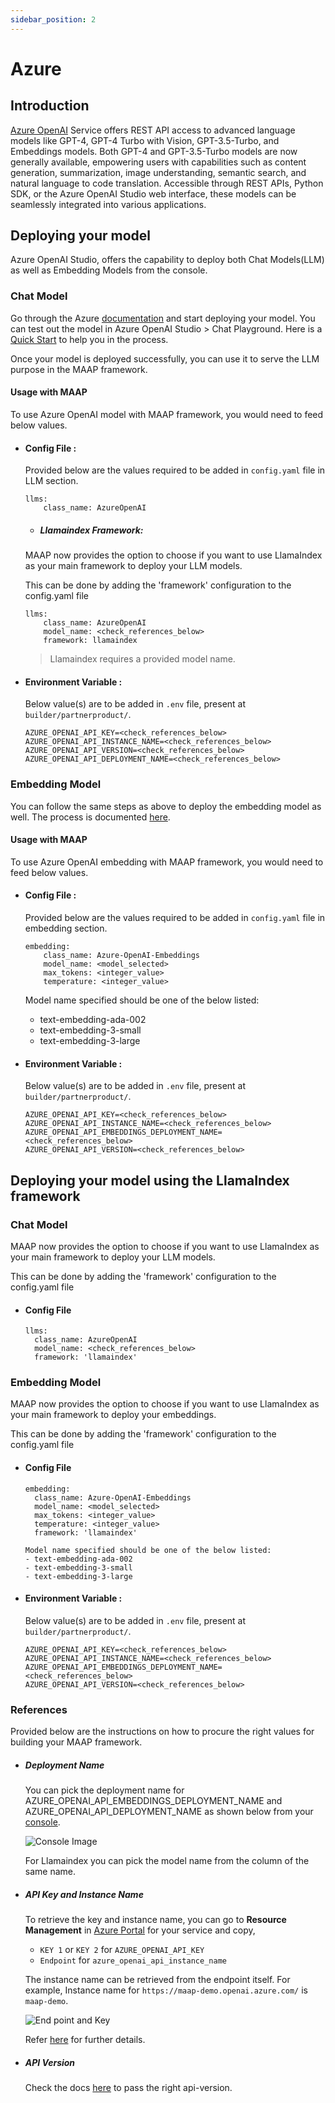```yaml
---
sidebar_position: 2
---
```


# Azure

## Introduction

[Azure OpenAI](https://azure.microsoft.com/en-in/products/ai-services/openai-service) Service offers REST API access to advanced language models like GPT-4, GPT-4 Turbo with Vision, GPT-3.5-Turbo, and Embeddings models. Both GPT-4 and GPT-3.5-Turbo models are now generally available, empowering users with capabilities such as content generation, summarization, image understanding, semantic search, and natural language to code translation. Accessible through REST APIs, Python SDK, or the Azure OpenAI Studio web interface, these models can be seamlessly integrated into various applications.


## Deploying your model

Azure OpenAI Studio, offers the capability to deploy both Chat Models(LLM) as well as Embedding Models from the console.


### Chat Model 

Go through the Azure [documentation](https://learn.microsoft.com/en-us/azure/ai-services/openai/how-to/create-resource?pivots=web-portal) and start deploying your model. You can test out the model in Azure OpenAI Studio > Chat Playground. Here is a [Quick Start](https://learn.microsoft.com/en-us/azure/ai-services/openai/chatgpt-quickstart) to help you in the process.

Once your model is deployed successfully, you can use it to serve the LLM purpose in the MAAP framework.

#### Usage with MAAP
To use Azure OpenAI model with MAAP framework, you would need to feed below values.

- #### Config File :
  Provided below are the values required to be added in `config.yaml` file in LLM section.
  ```
  llms:
      class_name: AzureOpenAI
  ```
  
  - ##### Llamaindex Framework:

  MAAP now provides the option to choose if you want to use LlamaIndex as your main framework to deploy your LLM models.

  This can be done by adding the 'framework' configuration to the config.yaml file

  ```
  llms:
      class_name: AzureOpenAI
      model_name: <check_references_below>
      framework: llamaindex
  ```
  
  > Llamaindex requires a provided model name.

- #### Environment Variable :
  Below value(s) are to be added in `.env` file, present at `builder/partnerproduct/`.

  ```
  AZURE_OPENAI_API_KEY=<check_references_below>
  AZURE_OPENAI_API_INSTANCE_NAME=<check_references_below>
  AZURE_OPENAI_API_VERSION=<check_references_below>
  AZURE_OPENAI_API_DEPLOYMENT_NAME=<check_references_below>
  ```


### Embedding Model

You can follow the same steps as above to deploy the embedding model as well. The process is documented [here](https://learn.microsoft.com/en-us/azure/ai-services/openai/how-to/create-resource).



#### Usage with MAAP
To use Azure OpenAI embedding with MAAP framework, you would need to feed below values.


- #### Config File :
  Provided below are the values required to be added in `config.yaml` file in embedding section.
  ```
  embedding:
      class_name: Azure-OpenAI-Embeddings
      model_name: <model_selected>
      max_tokens: <integer_value>
      temperature: <integer_value>
  ```


    Model name specified should be one of the below listed:  
    - text-embedding-ada-002
    - text-embedding-3-small
    - text-embedding-3-large



- #### Environment Variable :
  Below value(s) are to be added in `.env` file, present at `builder/partnerproduct/`.

  ```
  AZURE_OPENAI_API_KEY=<check_references_below>
  AZURE_OPENAI_API_INSTANCE_NAME=<check_references_below>
  AZURE_OPENAI_API_EMBEDDINGS_DEPLOYMENT_NAME=<check_references_below>
  AZURE_OPENAI_API_VERSION=<check_references_below>
  ```

## Deploying your model using the LlamaIndex framework

### Chat Model

MAAP now provides the option to choose if you want to use LlamaIndex as your main framework to deploy your LLM models.

This can be done by adding the 'framework' configuration to the config.yaml file
- #### Config File
  ```
  llms:
    class_name: AzureOpenAI
    model_name: <check_references_below>
    framework: 'llamaindex'
  ```

### Embedding Model

MAAP now provides the option to choose if you want to use LlamaIndex as your main framework to deploy your embeddings.

This can be done by adding the 'framework' configuration to the config.yaml file
- #### Config File
  ```
  embedding:
    class_name: Azure-OpenAI-Embeddings
    model_name: <model_selected>
    max_tokens: <integer_value>
    temperature: <integer_value>
    framework: 'llamaindex'
  ```

      Model name specified should be one of the below listed:
      - text-embedding-ada-002
      - text-embedding-3-small
      - text-embedding-3-large

- #### Environment Variable :
  Below value(s) are to be added in `.env` file, present at `builder/partnerproduct/`.

  ```
  AZURE_OPENAI_API_KEY=<check_references_below>
  AZURE_OPENAI_API_INSTANCE_NAME=<check_references_below>
  AZURE_OPENAI_API_EMBEDDINGS_DEPLOYMENT_NAME=<check_references_below>
  AZURE_OPENAI_API_VERSION=<check_references_below>
  ```

### References

Provided below are the instructions on how to procure the right values for building your MAAP framework.

- ##### Deployment Name
  You can pick the deployment name for AZURE_OPENAI_API_EMBEDDINGS_DEPLOYMENT_NAME and AZURE_OPENAI_API_DEPLOYMENT_NAME as shown below from your [console](https://oai.azure.com/portal).

  ![Console Image](./img/image_azure_llm.png)

  For Llamaindex you can pick the model name from the column of the same name.


- ##### API Key and Instance Name 

  To retrieve the key and instance name, you can go to **Resource Management** in [Azure Portal](https://portal.azure.com/) for your service and copy,

  - `KEY 1` or `KEY 2` for `AZURE_OPENAI_API_KEY`
  - `Endpoint` for `azure_openai_api_instance_name`

  The instance name can be retrieved from the endpoint itself. For example, Instance name for `https://maap-demo.openai.azure.com/` is `maap-demo`.

  ![End point and Key](image.png)


  Refer [here](https://learn.microsoft.com/en-us/azure/ai-services/openai/tutorials/embeddings#retrieve-key-and-endpoint) for further details.

- ##### API Version
  Check the docs [here](https://learn.microsoft.com/en-us/azure/ai-services/openai/reference) to pass the right api-version.